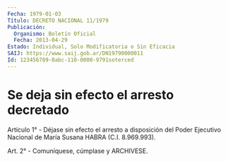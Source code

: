 ```yaml
---
Fecha: 1979-01-03
Título: DECRETO NACIONAL 11/1979
Publicación:
  Organismo: Boletín Oficial
  Fecha: 2013-04-29
Estado: Individual, Solo Modificatoria o Sin Eficacia
SAIJ: https://www.saij.gob.ar/DN19790000011
Id: 123456789-0abc-110-0000-9791soterced
---
```

# Se deja sin efecto el arresto decretado

<a id="1"></a>
Artículo 1° - Déjase sin efecto el arresto a disposición del Poder Ejecutivo Nacional de María Susana HABRA (C.I. 8.969.993).

<a id="2"></a>
Art. 2° - Comuníquese, cúmplase y ARCHIVESE.